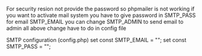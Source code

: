 For security resion not provide the password so phpmailer is not working if you want to activate mail system you have to give password in SMTP_PASS for email SMTP_EMAIL
you can change SMTP_ADMIN to send email to admin
all above change have to do in config file

SMTP configuration (config.php)
set const SMTP_EMAIL = ""; 
set const SMTP_PASS = "";

